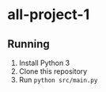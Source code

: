 # all-project-1

## Running
1. Install Python 3
1. Clone this repository
1. Run `python src/main.py`
